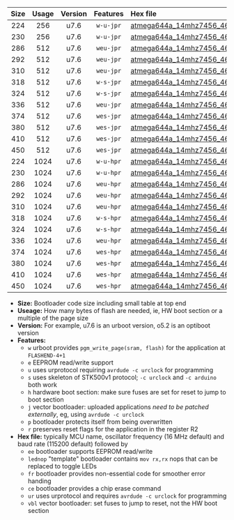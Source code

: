 |Size|Usage|Version|Features|Hex file|
|:-:|:-:|:-:|:-:|:--|
|224|256|u7.6|`w-u-jpr`|[atmega644a_14mhz7456_460800bps_ur_vbl.hex](https://raw.githubusercontent.com/stefanrueger/urboot/main//atmega644a_14mhz7456_460800bps_ur_vbl.hex)|
|230|256|u7.6|`w-u-jpr`|[atmega644a_14mhz7456_460800bps_lednop_ur_vbl.hex](https://raw.githubusercontent.com/stefanrueger/urboot/main//atmega644a_14mhz7456_460800bps_lednop_ur_vbl.hex)|
|286|512|u7.6|`weu-jpr`|[atmega644a_14mhz7456_460800bps_ee_ur_vbl.hex](https://raw.githubusercontent.com/stefanrueger/urboot/main//atmega644a_14mhz7456_460800bps_ee_ur_vbl.hex)|
|292|512|u7.6|`weu-jpr`|[atmega644a_14mhz7456_460800bps_ee_lednop_ur_vbl.hex](https://raw.githubusercontent.com/stefanrueger/urboot/main//atmega644a_14mhz7456_460800bps_ee_lednop_ur_vbl.hex)|
|310|512|u7.6|`weu-jpr`|[atmega644a_14mhz7456_460800bps_ee_lednop_fr_ur_vbl.hex](https://raw.githubusercontent.com/stefanrueger/urboot/main//atmega644a_14mhz7456_460800bps_ee_lednop_fr_ur_vbl.hex)|
|318|512|u7.6|`w-s-jpr`|[atmega644a_14mhz7456_460800bps_vbl.hex](https://raw.githubusercontent.com/stefanrueger/urboot/main//atmega644a_14mhz7456_460800bps_vbl.hex)|
|324|512|u7.6|`w-s-jpr`|[atmega644a_14mhz7456_460800bps_lednop_vbl.hex](https://raw.githubusercontent.com/stefanrueger/urboot/main//atmega644a_14mhz7456_460800bps_lednop_vbl.hex)|
|336|512|u7.6|`weu-jpr`|[atmega644a_14mhz7456_460800bps_ee_lednop_fr_ce_ur_vbl.hex](https://raw.githubusercontent.com/stefanrueger/urboot/main//atmega644a_14mhz7456_460800bps_ee_lednop_fr_ce_ur_vbl.hex)|
|374|512|u7.6|`wes-jpr`|[atmega644a_14mhz7456_460800bps_ee_vbl.hex](https://raw.githubusercontent.com/stefanrueger/urboot/main//atmega644a_14mhz7456_460800bps_ee_vbl.hex)|
|380|512|u7.6|`wes-jpr`|[atmega644a_14mhz7456_460800bps_ee_lednop_vbl.hex](https://raw.githubusercontent.com/stefanrueger/urboot/main//atmega644a_14mhz7456_460800bps_ee_lednop_vbl.hex)|
|410|512|u7.6|`wes-jpr`|[atmega644a_14mhz7456_460800bps_ee_lednop_fr_vbl.hex](https://raw.githubusercontent.com/stefanrueger/urboot/main//atmega644a_14mhz7456_460800bps_ee_lednop_fr_vbl.hex)|
|450|512|u7.6|`wes-jpr`|[atmega644a_14mhz7456_460800bps_ee_lednop_fr_ce_vbl.hex](https://raw.githubusercontent.com/stefanrueger/urboot/main//atmega644a_14mhz7456_460800bps_ee_lednop_fr_ce_vbl.hex)|
|224|1024|u7.6|`w-u-hpr`|[atmega644a_14mhz7456_460800bps_ur.hex](https://raw.githubusercontent.com/stefanrueger/urboot/main//atmega644a_14mhz7456_460800bps_ur.hex)|
|230|1024|u7.6|`w-u-hpr`|[atmega644a_14mhz7456_460800bps_lednop_ur.hex](https://raw.githubusercontent.com/stefanrueger/urboot/main//atmega644a_14mhz7456_460800bps_lednop_ur.hex)|
|286|1024|u7.6|`weu-hpr`|[atmega644a_14mhz7456_460800bps_ee_ur.hex](https://raw.githubusercontent.com/stefanrueger/urboot/main//atmega644a_14mhz7456_460800bps_ee_ur.hex)|
|292|1024|u7.6|`weu-hpr`|[atmega644a_14mhz7456_460800bps_ee_lednop_ur.hex](https://raw.githubusercontent.com/stefanrueger/urboot/main//atmega644a_14mhz7456_460800bps_ee_lednop_ur.hex)|
|310|1024|u7.6|`weu-hpr`|[atmega644a_14mhz7456_460800bps_ee_lednop_fr_ur.hex](https://raw.githubusercontent.com/stefanrueger/urboot/main//atmega644a_14mhz7456_460800bps_ee_lednop_fr_ur.hex)|
|318|1024|u7.6|`w-s-hpr`|[atmega644a_14mhz7456_460800bps.hex](https://raw.githubusercontent.com/stefanrueger/urboot/main//atmega644a_14mhz7456_460800bps.hex)|
|324|1024|u7.6|`w-s-hpr`|[atmega644a_14mhz7456_460800bps_lednop.hex](https://raw.githubusercontent.com/stefanrueger/urboot/main//atmega644a_14mhz7456_460800bps_lednop.hex)|
|336|1024|u7.6|`weu-hpr`|[atmega644a_14mhz7456_460800bps_ee_lednop_fr_ce_ur.hex](https://raw.githubusercontent.com/stefanrueger/urboot/main//atmega644a_14mhz7456_460800bps_ee_lednop_fr_ce_ur.hex)|
|374|1024|u7.6|`wes-hpr`|[atmega644a_14mhz7456_460800bps_ee.hex](https://raw.githubusercontent.com/stefanrueger/urboot/main//atmega644a_14mhz7456_460800bps_ee.hex)|
|380|1024|u7.6|`wes-hpr`|[atmega644a_14mhz7456_460800bps_ee_lednop.hex](https://raw.githubusercontent.com/stefanrueger/urboot/main//atmega644a_14mhz7456_460800bps_ee_lednop.hex)|
|410|1024|u7.6|`wes-hpr`|[atmega644a_14mhz7456_460800bps_ee_lednop_fr.hex](https://raw.githubusercontent.com/stefanrueger/urboot/main//atmega644a_14mhz7456_460800bps_ee_lednop_fr.hex)|
|450|1024|u7.6|`wes-hpr`|[atmega644a_14mhz7456_460800bps_ee_lednop_fr_ce.hex](https://raw.githubusercontent.com/stefanrueger/urboot/main//atmega644a_14mhz7456_460800bps_ee_lednop_fr_ce.hex)|

- **Size:** Bootloader code size including small table at top end
- **Useage:** How many bytes of flash are needed, ie, HW boot section or a multiple of the page size
- **Version:** For example, u7.6 is an urboot version, o5.2 is an optiboot version
- **Features:**
  + `w` urboot provides `pgm_write_page(sram, flash)` for the application at `FLASHEND-4+1`
  + `e` EEPROM read/write support
  + `u` uses urprotocol requiring `avrdude -c urclock` for programming
  + `s` uses skeleton of STK500v1 protocol; `-c urclock` and `-c arduino` both work
  + `h` hardware boot section: make sure fuses are set for reset to jump to boot section
  + `j` vector bootloader: uploaded applications *need to be patched externally*, eg, using `avrdude -c urclock`
  + `p` bootloader protects itself from being overwritten
  + `r` preserves reset flags for the application in the register R2
- **Hex file:** typically MCU name, oscillator frequency (16 MHz default) and baud rate (115200 default) followed by
  + `ee` bootloader supports EEPROM read/write
  + `lednop` "template" bootloader contains `mov rx,rx` nops that can be replaced to toggle LEDs
  + `fr` bootloader provides non-essential code for smoother error handing
  + `ce` bootloader provides a chip erase command
  + `ur` uses urprotocol and requires `avrdude -c urclock` for programming
  + `vbl` vector bootloader: set fuses to jump to reset, not the HW boot section
